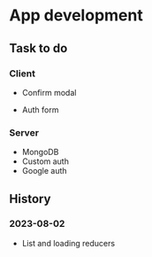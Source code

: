 # App development

## Task to do

### Client
* Confirm modal

* Auth form

### Server
* MongoDB
* Custom auth
* Google auth

## History

### 2023-08-02
* List and loading reducers